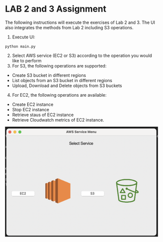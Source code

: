 # LAB 2 and 3 Assignment

The following instructions will execute the exercises of Lab 2 and 3. The UI also integrates the methods from Lab 2 including S3 operations. 
1. Execute UI:
```
python main.py
```
2. Select AWS service (EC2 or S3) according to the operation you would like to perform
3. For S3, the following operations are supported:
- Create S3 bucket in different regions
- List objects from an S3 bucket in different regions
- Upload, Download and Delete objects from S3 buckets
4. For EC2, the following operations are available:
- Create EC2 instance
- Stop EC2 instance
- Retrieve staus of EC2 instance
- Retrieve Cloudwatch metrics of EC2 instance.


![AWS Menu](ui/ui_screenshot.png "AWS Menu")